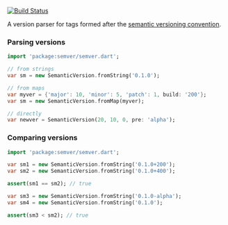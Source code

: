 [![Build Status](https://drone.io/github.com/guillermooo/dart-semver/status.png)](https://drone.io/github.com/guillermooo/dart-semver/latest)

A version parser for tags formed after the [semantic versioning convention][1].

[1]: http://semver.org


### Parsing versions

```dart
import 'package:semver/semver.dart';

// from strings
var sm = new SemanticVersion.fromString('0.1.0');

// from maps
var myver = {'major': 10, 'minor': 5, 'patch': 1, build: '200'};
var sm = new SemanticVersion.fromMap(myver);

// directly
var newver = SemanticVersion(20, 10, 0, pre: 'alpha');
```

### Comparing versions

```dart
import 'package:semver/semver.dart';

var sm1 = new SemanticVersion.fromString('0.1.0+200');
var sm2 = new SemanticVersion.fromString('0.1.0+400');

assert(sm1 == sm2); // true

var sm3 = new SemanticVersion.fromString('0.1.0-alpha');
var sm4 = new SemanticVersion.fromString('0.1.0');

assert(sm3 < sm2); // true
```